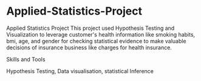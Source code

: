 # Applied-Statistics-Project
Applied Statistics Project
This project used Hypothesis Testing and Visualization to leverage customer's health information like smoking habits, bmi, age, and gender for checking statistical evidence to make valuable decisions of insurance business like charges for health insurance.

Skills and Tools

Hypothesis Testing, Data visualisation, statistical Inference
